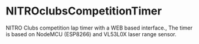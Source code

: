# NITROclubsCompetitionTimer
NITRO Clubs competition lap timer with a WEB based interface., The timer is based on NodeMCU (ESP8266) and VL53L0X laser range sensor.

